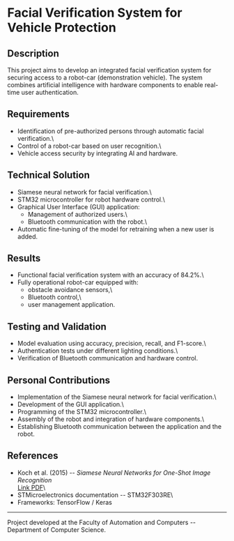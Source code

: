 # Facial Verification System for Vehicle Protection


## Description

This project aims to develop an integrated facial verification system
for securing access to a robot-car (demonstration vehicle). The system
combines artificial intelligence with hardware components to enable
real-time user authentication.

## Requirements

-   Identification of pre-authorized persons through automatic facial
    verification.\
-   Control of a robot-car based on user recognition.\
-   Vehicle access security by integrating AI and hardware.

## Technical Solution

-   Siamese neural network for facial verification.\
-   STM32 microcontroller for robot hardware control.\
-   Graphical User Interface (GUI) application:
    -   Management of authorized users.\
    -   Bluetooth communication with the robot.\
-   Automatic fine-tuning of the model for retraining when a new user is
    added.

## Results

-   Functional facial verification system with an accuracy of 84.2%.\
-   Fully operational robot-car equipped with:
    -   obstacle avoidance sensors,\
    -   Bluetooth control,\
    -   user management application.

## Testing and Validation

-   Model evaluation using accuracy, precision, recall, and F1-score.\
-   Authentication tests under different lighting conditions.\
-   Verification of Bluetooth communication and hardware control.

## Personal Contributions

-   Implementation of the Siamese neural network for facial
    verification.\
-   Development of the GUI application.\
-   Programming of the STM32 microcontroller.\
-   Assembly of the robot and integration of hardware components.\
-   Establishing Bluetooth communication between the application and the
    robot.

## References

-   Koch et al. (2015) -- *Siamese Neural Networks for One-Shot Image
    Recognition*\
    [Link PDF](https://www.cs.cmu.edu/~rsalakhu/papers/oneshot1.pdf)\
-   STMicroelectronics documentation -- STM32F303RE\
-   Frameworks: TensorFlow / Keras

------------------------------------------------------------------------

Project developed at the Faculty of Automation and Computers --
Department of Computer Science.
